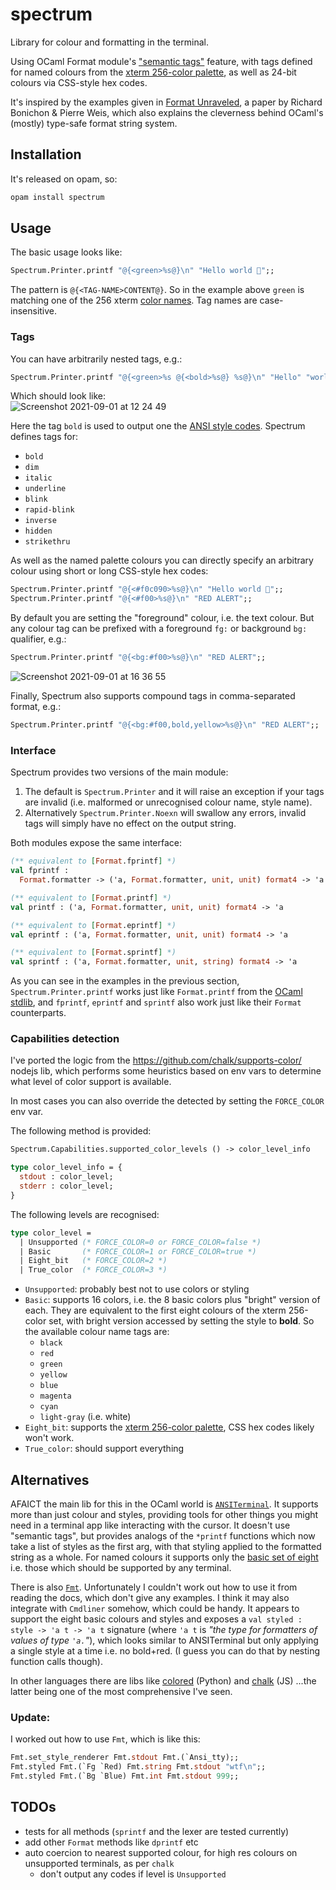 # spectrum
Library for colour and formatting in the terminal.

Using OCaml Format module's ["semantic tags"](https://ocaml.org/api/Format.html#tags) feature, with tags defined for named colours from the [xterm 256-color palette](https://jonasjacek.github.io/colors/), as well as 24-bit colours via CSS-style hex codes.

It's inspired by the examples given in [Format Unraveled](https://hal.archives-ouvertes.fr/hal-01503081/file/format-unraveled.pdf#page=11), a paper by Richard Bonichon & Pierre Weis, which also explains the cleverness behind OCaml's (mostly) type-safe format string system.

## Installation

It's released on opam, so:

```bash
opam install spectrum
```

## Usage

The basic usage looks like:

```ocaml
Spectrum.Printer.printf "@{<green>%s@}\n" "Hello world 👋";;
```

The pattern is `@{<TAG-NAME>CONTENT@}`. So in the example above `green` is matching one of the 256 xterm [color names](https://jonasjacek.github.io/colors/). Tag names are case-insensitive.

### Tags

You can have arbitrarily nested tags, e.g.:

```ocaml
Spectrum.Printer.printf "@{<green>%s @{<bold>%s@} %s@}\n" "Hello" "world" "I'm here";;
```

Which should look like:  
![Screenshot 2021-09-01 at 12 24 49](https://user-images.githubusercontent.com/147840/131700486-e0551e74-b901-4746-a0e7-f73ca0494a85.png)

Here the tag `bold` is used to output one the [ANSI style codes](https://en.wikipedia.org/wiki/ANSI_escape_code#SGR_(Select_Graphic_Rendition)_parameters). Spectrum defines tags for:

- `bold`
- `dim`
- `italic`
- `underline`
- `blink`
- `rapid-blink`
- `inverse`
- `hidden`
- `strikethru`

As well as the named palette colours you can directly specify an arbitrary colour using short or long CSS-style hex codes:

```ocaml
Spectrum.Printer.printf "@{<#f0c090>%s@}\n" "Hello world 👋";;
Spectrum.Printer.printf "@{<#f00>%s@}\n" "RED ALERT";;
```

By default you are setting the "foreground" colour, i.e. the text colour. But any colour tag can be prefixed with a foreground `fg:` or background `bg:` qualifier, e.g.:

```ocaml
Spectrum.Printer.printf "@{<bg:#f00>%s@}\n" "RED ALERT";;
```
![Screenshot 2021-09-01 at 16 36 55](https://user-images.githubusercontent.com/147840/131701013-db03739c-2b23-4038-95eb-30b11efe751b.png)


Finally, Spectrum also supports compound tags in comma-separated format, e.g.:

```ocaml
Spectrum.Printer.printf "@{<bg:#f00,bold,yellow>%s@}\n" "RED ALERT";;
```

### Interface

Spectrum provides two versions of the main module:

1. The default is `Spectrum.Printer` and it will raise an exception if your tags are invalid (i.e. malformed or unrecognised colour name, style name).
2. Alternatively `Spectrum.Printer.Noexn` will swallow any errors, invalid tags will simply have no effect on the output string.

Both modules expose the same interface:

```ocaml
(** equivalent to [Format.fprintf] *)
val fprintf :
  Format.formatter -> ('a, Format.formatter, unit, unit) format4 -> 'a

(** equivalent to [Format.printf] *)
val printf : ('a, Format.formatter, unit, unit) format4 -> 'a

(** equivalent to [Format.eprintf] *)
val eprintf : ('a, Format.formatter, unit, unit) format4 -> 'a

(** equivalent to [Format.sprintf] *)
val sprintf : ('a, Format.formatter, unit, string) format4 -> 'a
```

As you can see in the examples in the previous section, `Spectrum.Printer.printf` works just like `Format.printf` from the [OCaml stdlib](https://ocaml.org/api/Format.html#fpp), and `fprintf`, `eprintf` and `sprintf` also work just like their `Format` counterparts.

### Capabilities detection

I've ported the logic from the https://github.com/chalk/supports-color/ nodejs lib, which performs some heuristics based on env vars to determine what level of color support is available.

In most cases you can also override the detected by setting the `FORCE_COLOR` env var.

The following method is provided:

```ocaml
Spectrum.Capabilities.supported_color_levels () -> color_level_info

type color_level_info = {
  stdout : color_level;
  stderr : color_level;
}
```

The following levels are recognised:

```ocaml
type color_level =
  | Unsupported (* FORCE_COLOR=0 or FORCE_COLOR=false *)
  | Basic       (* FORCE_COLOR=1 or FORCE_COLOR=true *)
  | Eight_bit   (* FORCE_COLOR=2 *)
  | True_color  (* FORCE_COLOR=3 *)
```

- `Unsupported`: probably best not to use colors or styling
- `Basic`: supports 16 colors, i.e. the 8 basic colors plus "bright" version of each. They are equivalent to the first eight colours of the xterm 256-color set, with bright version accessed by setting the style to **bold**. So the available colour name tags are:
  - `black`
  - `red`
  - `green`
  - `yellow`
  - `blue`
  - `magenta`
  - `cyan`
  - `light-gray` (i.e. white)
- `Eight_bit`: supports the [xterm 256-color palette](https://jonasjacek.github.io/colors/), CSS hex codes likely won't work.
- `True_color`: should support everything

## Alternatives

AFAICT the main lib for this in the OCaml world is [`ANSITerminal`](https://github.com/Chris00/ANSITerminal/). It supports more than just colour and styles, providing tools for other things you might need in a terminal app like interacting with the cursor. It doesn't use "semantic tags", but provides analogs of the `*printf` functions which now take a list of styles as the first arg, with that styling applied to the formatted string as a whole. For named colours it supports only the [basic set of eight](https://en.wikipedia.org/wiki/ANSI_escape_code#3-bit_and_4-bit) i.e. those which should be supported by any terminal.

There is also [`Fmt`](https://erratique.ch/software/fmt/doc/Fmt/). Unfortunately I couldn't work out how to use it from reading the docs, which don't give any examples. I think it may also integrate with `Cmdliner` somehow, which could be handy. It appears to support the eight basic colours and styles and exposes a `val styled : style -> 'a t -> 'a t` signature (where `'a t` is _"the type for formatters of values of type `'a.`"_), which looks similar to ANSITerminal but only applying a single style at a time i.e. no bold+red. (I guess you can do that by nesting function calls though).

In other languages there are libs like [colored](https://gitlab.com/dslackw/colored) (Python) and [chalk](https://www.npmjs.com/package/chalk) (JS) ...the latter being one of the most comprehensive I've seen.

### Update:

I worked out how to use `Fmt`, which is like this:

```ocaml
Fmt.set_style_renderer Fmt.stdout Fmt.(`Ansi_tty);;
Fmt.styled Fmt.(`Fg `Red) Fmt.string Fmt.stdout "wtf\n";;
Fmt.styled Fmt.(`Bg `Blue) Fmt.int Fmt.stdout 999;;
```

## TODOs

- tests for all methods (`sprintf` and the lexer are tested currently)
- add other `Format` methods like `dprintf` etc
- auto coercion to nearest supported colour, for high res colours on unsupported terminals, as per `chalk`
  - don't output any codes if level is `Unsupported`
